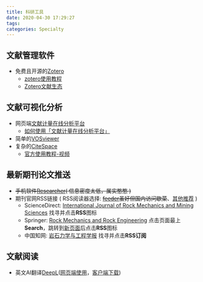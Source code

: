 ```yaml
---
title: 科研工具
date: 2020-04-30 17:29:27
tags:
categories: Specialty
---
```



## 文献管理软件

* 免费且开源的[Zotero](https://www.zotero.org)
	+ [zotero使用教程](https://zhuanlan.zhihu.com/p/28325366) 
	+ [Zotero文献生态](https://zhuanlan.zhihu.com/zotero)


## 文献可视化分析

* 网页端[文献计量在线分析平台](https://bibliometric.com)
	+ [如何使用「文献计量在线分析平台」](https://mp.weixin.qq.com/s/416yyN5wyoEzB01ZAab9mg)
* 简单的[VOSviewer](https://www.vosviewer.com/)
* 复杂的[CiteSpace](http://cluster.cis.drexel.edu/~cchen/citespace/)
	+ [官方使用教程-视频](https://www.youtube.com/playlist?list=PLmiSknH78BpQqEqsBT5D7REAyvHkPM7JL)


## 最新期刊论文推送

* ~~手机软件[Researcher](https://www.researcher-app.com/)( 信息密度太低，属实憨憨 )~~
* 期刊官网RSS链接 ( RSS阅读器选择: ~~[feeder](https://feeder.co)虽好但国内访问歇菜~~、[其他推荐](
https://www.zhihu.com/question/28808592/answer/866134265) )
	+ ScienceDirect: [International Journal of Rock Mechanics and Mining Sciences](https://www.sciencedirect.com/journal/international-journal-of-rock-mechanics-and-mining-sciences) 找寻并点击**RSS**图标
	+ Springer: [Rock Mechanics and Rock Engineering](https://www.springer.com/journal/603) 点击页面最上**Search**，跳转到[新页面](https://link.springer.com/search?query=&search-within=Journal&facet-journal-id=603)后点击**RSS**图标
	+ 中国知网: [岩石力学与工程学报](http://navi.cnki.net/KNavi/JournalDetail?pcode=CJFD&pykm=YSLX) 找寻并点击**RSS订阅**


## 文献阅读

* 英文AI翻译[DeepL](https://www.deepl.com/home)([网页端使用](https://www.deepl.com/translator)，[客户端下载](https://www.deepl.com/app))
